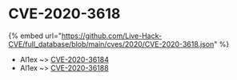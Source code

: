 # CVE-2020-3618
{% embed url="https://github.com/Live-Hack-CVE/full_database/blob/main/cves/2020/CVE-2020-3618.json" %}

* Al1ex ~> [CVE-2020-36184](https://www.alice-snow.ru/2020/database/cve-2020-3618/cve-2020-36184-al1ex)
* Al1ex ~> [CVE-2020-36188](https://www.alice-snow.ru/2020/database/cve-2020-3618/cve-2020-36188-al1ex)
